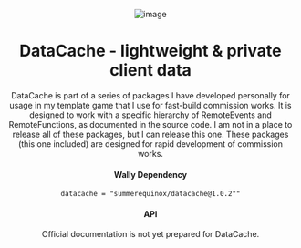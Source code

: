 <div align = center>

![image](https://github.com/user-attachments/assets/e2ca4f9b-ce3e-4190-9c8f-68a8f7ea2dc9)

# DataCache - lightweight & private client data

DataCache is part of a series of packages I have developed personally for usage in my template game that I use for fast-build commission works. It is designed to work with a specific hierarchy of RemoteEvents and RemoteFunctions, as documented in the source code. I am not in a place to release all of these packages, but I can release this one. These packages (this one included) are designed for rapid development of commission works.

#### Wally Dependency
`datacache = "summerequinox/datacache@1.0.2""`

#### API
Official documentation is not yet prepared for DataCache.
